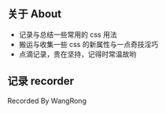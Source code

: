 <!-- <div align="center"><img src="/images/css_bg.png"></div> -->

<cssBg/>

## 关于 About

- 记录与总结一些常用的 css 用法
- 搬运与收集一些 css 的新属性与一点奇技淫巧
- 点滴记录，贵在坚持，记得时常温故哟

## 记录 recorder

Recorded By WangRong
